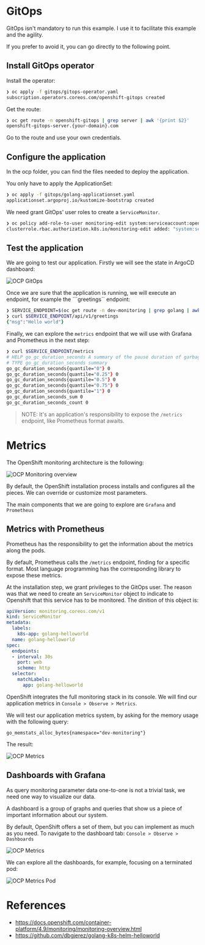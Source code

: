 
# GitOps

GitOps isn't mandatory to run this example. I use it to facilitate this example and the agility.

If you prefer to avoid it, you can go directly to the following point.

## Install GitOps operator

Install the operator:

```zsh
❯ oc apply -f gitops/gitops-operator.yaml
subscription.operators.coreos.com/openshift-gitops created
```

Get the route:

```zsh
❯ oc get route -n openshift-gitops | grep server | awk '{print $2}'
openshift-gitops-server.{your-domain}.com
```

Go to the route and use your own credentials.

## Configure the application

In the ocp folder, you can find the files needed to deploy the application. 

You only have to apply the ApplicationSet:

```zsh
❯ oc apply -f gitops/golang-applicationset.yaml
applicationset.argoproj.io/kustomize-bootstrap created
```

We need grant GitOps' user roles to create a ```ServiceMonitor```. 

```zsh
❯ oc policy add-role-to-user monitoring-edit system:serviceaccount:openshift-gitops:openshift-gitops-argocd-application-controller -n dev-monitoring
clusterrole.rbac.authorization.k8s.io/monitoring-edit added: "system:serviceaccount:openshift-gitops:openshift-gitops-argocd-application-controller"
```

## Test the application

We are going to test our application. Firstly we will see the state in ArgoCD dashboard:

![OCP GitOps](images/ocp-gitops.png)

Once we are sure that the application is running, we will execute an endpoint, for example the ```greetings`` endpoint:

```zsh
❯ SERVICE_ENDPOINT=$(oc get route -n dev-monitoring | grep golang | awk '{print $2}')
❯ curl $SERVICE_ENDPOINT/api/v1/greetings
{"msg":"Hello world"}
```

Finally, we can explore the ```metrics``` endpoint that we will use with Grafana and Prometheus in the next step:

```zsh
❯ curl $SERVICE_ENDPOINT/metrics 
# HELP go_gc_duration_seconds A summary of the pause duration of garbage collection cycles.
# TYPE go_gc_duration_seconds summary
go_gc_duration_seconds{quantile="0"} 0
go_gc_duration_seconds{quantile="0.25"} 0
go_gc_duration_seconds{quantile="0.5"} 0
go_gc_duration_seconds{quantile="0.75"} 0
go_gc_duration_seconds{quantile="1"} 0
go_gc_duration_seconds_sum 0
go_gc_duration_seconds_count 0
```

> NOTE: It's an application's responsibility to expose the ```/metrics``` endpoint, like Prometheus format awaits.

# Metrics

The OpenShift monitoring architecture is the following:

![OCP Monitoring overview](images/ocp-monitoring.svg)

By default, the OpenShift installation process installs and configures all the pieces. We can override or customize most parameters.

The main components that we are going to explore are ```Grafana``` and ```Prometheus```

## Metrics with Prometheus

Prometheus has the responsibility to get the information about the metrics along the pods.

By default, Prometheus calls the ```/metrics``` endpoint, finding for a specific format. Most language programming has the corresponding library to expose these metrics.

At the installation step, we grant privileges to the GitOps user.  The reason was that we need to create an ```ServiceMonitor``` object to indicate to Openshift that this service has to be monitored. The dinition of this object is:

```yaml
apiVersion: monitoring.coreos.com/v1
kind: ServiceMonitor
metadata:
  labels:
    k8s-app: golang-helloworld
  name: golang-helloworld
spec:
  endpoints:
  - interval: 30s
    port: web
    scheme: http
  selector:
    matchLabels:
      app: golang-helloworld
```

OpenShift integrates the full monitoring stack in its console. We will find our application metrics in ```Console > Observe > Metrics```. 

We will test our application metrics system, by asking for the memory usage with the following query:

```JQL
go_memstats_alloc_bytes{namespace="dev-monitoring"}
```

The result:

![OCP Metrics](images/ocp-metrics01.png)

## Dashboards with Grafana

As query monitoring parameter data one-to-one is not a trivial task, we need one way to visualize our data. 

A dashboard is a group of graphs and queries that show us a piece of important information about our system. 

By default, OpenShift offers a set of them, but you can implement as much as you need. To navigate to the dashboard tab: ```Console > Observe > Dashboards```

![OCP Metrics](images/ocp-dashboard.memory01.png)

We can explore all the dashboards, for example, focusing on a terminated pod: 

![OCP Metrics Pod](images/ocp-dashboard.memory02.png)

# References
- https://docs.openshift.com/container-platform/4.9/monitoring/monitoring-overview.html
- https://github.com/dbgjerez/golang-k8s-helm-helloworld